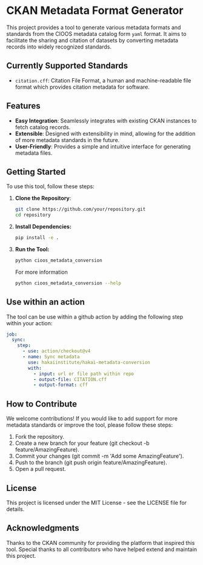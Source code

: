 # CKAN Metadata Format Generator

This project provides a tool to generate various metadata formats and standards
from the CIOOS metadata catalog form `yaml` format. It aims to
facilitate the sharing and citation of datasets by converting metadata records into
widely recognized standards.

## Currently Supported Standards

- `citation.cff`: Citation File Format, a human and machine-readable file format
  which provides citation metadata for software.

## Features

- **Easy Integration**: Seamlessly integrates with existing CKAN instances to
  fetch catalog records.
- **Extensible**: Designed with extensibility in mind, allowing for the addition
  of more metadata standards in the future.
- **User-Friendly**: Provides a simple and intuitive interface for generating
  metadata files.

## Getting Started

To use this tool, follow these steps:

1. **Clone the Repository**:

   ```bash
   git clone https://github.com/your/repository.git
   cd repository
   ```

2. **Install Dependencies:**

   ```bash
   pip install -e .
   ```

3. **Run the Tool:**

   ```bash
   python cioos_metadata_conversion
   ```

   For more information

   ```bash
   python cioos_metadata_conversion --help
   ```

## Use within an action

The tool can be use within a github action by adding the following step within your action:

```yaml
job:
  sync:
    step:
      - use: action/checkout@v4
      - name: Sync metadata
        use: hakaiinstitute/hakai-metadata-conversion
        with:
          - input: url or file path within repo
          - output-file: CITATION.cff
          - output-format: cff
```

## How to Contribute

We welcome contributions! If you would like to add support for more metadata standards or improve the tool, please follow these steps:

1. Fork the repository.
2. Create a new branch for your feature (git checkout -b feature/AmazingFeature).
3. Commit your changes (git commit -m 'Add some AmazingFeature').
4. Push to the branch (git push origin feature/AmazingFeature).
5. Open a pull request.

## License

This project is licensed under the MIT License - see the LICENSE file for details.

## Acknowledgments

Thanks to the CKAN community for providing the platform that inspired this tool.
Special thanks to all contributors who have helped extend and maintain this project.
